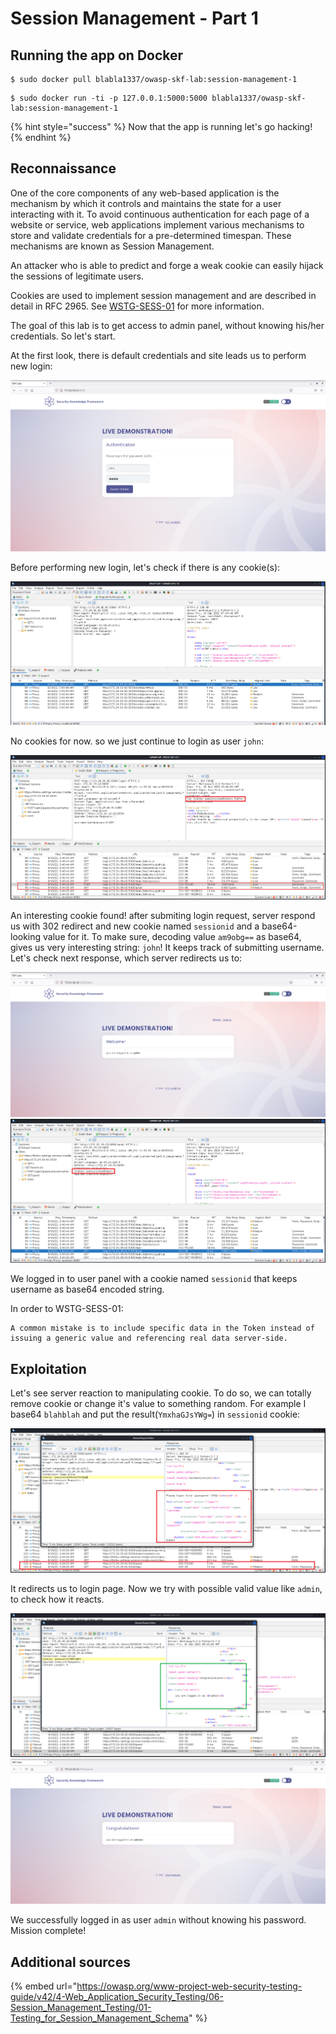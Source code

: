 # Session Management - Part 1

## Running the app on Docker

```
$ sudo docker pull blabla1337/owasp-skf-lab:session-management-1
```

```
$ sudo docker run -ti -p 127.0.0.1:5000:5000 blabla1337/owasp-skf-lab:session-management-1
```

{% hint style="success" %}
Now that the app is running let's go hacking!
{% endhint %}

## Reconnaissance

One of the core components of any web-based application is the mechanism by which it controls and maintains the state for a user interacting with it. To avoid continuous authentication for each page of a website or service, web applications implement various mechanisms to store and validate credentials for a pre-determined timespan. These mechanisms are known as Session Management.

An attacker who is able to predict and forge a weak cookie can easily hijack the sessions of legitimate users.

Cookies are used to implement session management and are described in detail in RFC 2965. See [WSTG-SESS-01](https://owasp.org/www-project-web-security-testing-guide/v42/4-Web_Application_Security_Testing/06-Session_Management_Testing/01-Testing_for_Session_Management_Schema) for more information.

The goal of this lab is to get access to admin panel, without knowing his/her credentials. So let's start.

At the first look, there is default credentials and site leads us to perform new login:

![](../../.gitbook/assets/python/Session-Management/session-management-1-1.png)

Before performing new login, let's check if there is any cookie(s):

![](../../.gitbook/assets/python/Session-Management/session-management-1-2.png)

No cookies for now. so we just continue to login as user `john`:

![](../../.gitbook/assets/python/Session-Management/session-management-1-3.png)

An interesting cookie found! after submiting login request, server respond us with 302 redirect and new cookie named `sessionid` and a base64-looking value for it. To make sure, decoding value `am9obg==` as base64, gives us very interesting string: `john`! It keeps track of submitting username. Let's check next response, which server redirects us to:

![](../../.gitbook/assets/python/Session-Management/session-management-1-5.png)
![](../../.gitbook/assets/python/Session-Management/session-management-1-4.png)

We logged in to user panel with a cookie named `sessionid` that keeps username as base64 encoded string.

In order to WSTG-SESS-01:

```
A common mistake is to include specific data in the Token instead of issuing a generic value and referencing real data server-side.
```

## Exploitation

Let's see server reaction to manipulating cookie. To do so, we can totally remove cookie or change it's value to something random. For example I base64 `blahblah` and put the result(`YmxhaGJsYWg=`) in `sessionid` cookie:

![](../../.gitbook/assets/python/Session-Management/session-management-1-6.png)

It redirects us to login page. Now we try with possible valid value like `admin`, to check how it reacts.

![](../../.gitbook/assets/python/Session-Management/session-management-1-7.png)
![](../../.gitbook/assets/python/Session-Management/session-management-1-8.png)

We successfully logged in as user `admin` without knowing his password. Mission complete!

## Additional sources

{% embed url="https://owasp.org/www-project-web-security-testing-guide/v42/4-Web_Application_Security_Testing/06-Session_Management_Testing/01-Testing_for_Session_Management_Schema" %}
